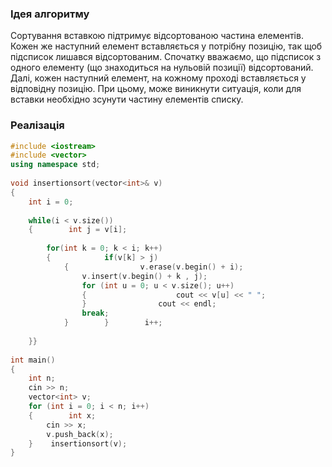 ### Ідея алгоритму
Сортування вставкою підтримує відсортованою частина елементів. Кожен же наступний елемент вставляється у потрібну позицію, так щоб підсписок лишався відсортованим.
Спочатку вважаємо, що підсписок з одного елементу (що знаходиться на нульовій позиції) відсортований. Далі, кожен наступний елемент, на кожному проході вставляється у
відповідну позицію. При цьому, може виникнути ситуація, коли для вставки необхідно
зсунути частину елементів списку.

### Реалізація 
```c++ 
#include <iostream>  
#include <vector>  
using namespace std;  
  
void insertionsort(vector<int>& v)  
{  
    int i = 0;  
  
    while(i < v.size())  
    {        int j = v[i];  
  
        for(int k = 0; k < i; k++)  
        {            if(v[k] > j)  
            {                v.erase(v.begin() + i);  
                v.insert(v.begin() + k , j);  
                for (int u = 0; u < v.size(); u++)  
                {                    cout << v[u] << " ";  
                }                cout << endl;  
                break;  
            }        }        i++;  
  
    }}  
  
int main()  
{  
    int n;  
    cin >> n;  
    vector<int> v;  
    for (int i = 0; i < n; i++)  
    {        int x;  
        cin >> x;  
        v.push_back(x);  
    }    insertionsort(v);  
}
```